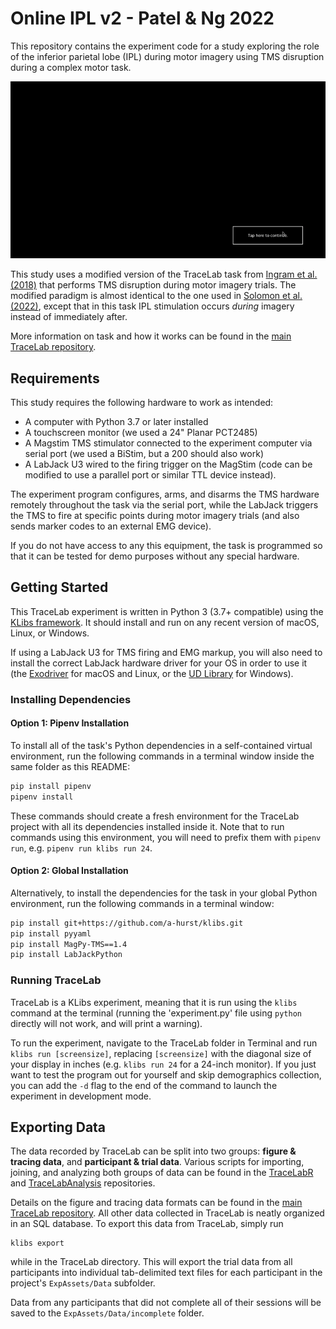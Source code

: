 # Online IPL v2 - Patel & Ng 2022

This repository contains the experiment code for a study exploring the role of the inferior parietal lobe (IPL) during motor imagery using TMS disruption during a complex motor task.

![tracelab_animation](tracelab_heart.gif)

This study uses a modified version of the TraceLab task from [Ingram et al. (2018)](https://doi.org/10.1016/j.bbr.2018.10.030) that performs TMS disruption during motor imagery trials. The modified paradigm is almost identical to the one used in [Solomon et al. (2022)](https://doi.org/10.1037/bne0000517), except that in this task IPL stimulation occurs *during* imagery instead of immediately after.

More information on task and how it works can be found in the [main TraceLab repository](https://github.com/LBRF/TraceLab).

## Requirements

This study requires the following hardware to work as intended:

* A computer with Python 3.7 or later installed
* A touchscreen monitor (we used a 24" Planar PCT2485)
* A Magstim TMS stimulator connected to the experiment computer via serial port (we used a BiStim, but a 200 should also work)
* A LabJack U3 wired to the firing trigger on the MagStim (code can be modified to use a parallel port or similar TTL device instead).

The experiment program configures, arms, and disarms the TMS hardware remotely throughout the task via the serial port, while the LabJack triggers the TMS to fire at specific points during motor imagery trials (and also sends marker codes to an external EMG device).

If you do not have access to any this equipment, the task is programmed so that it can be tested for demo purposes without any special hardware.


## Getting Started

This TraceLab experiment is written in Python 3 (3.7+ compatible) using the [KLibs framework](https://github.com/a-hurst/klibs). It should install and run on any recent version of macOS, Linux, or Windows.

If using a LabJack U3 for TMS firing and EMG markup, you will also need to install the correct LabJack hardware driver for your OS in order to use it (the [Exodriver](https://labjack.com/pages/support?doc=/software-driver/installer-downloads/exodriver/) for macOS and Linux, or the [UD Library](https://labjack.com/pages/support?doc=/software-driver/ud-library/) for Windows).

### Installing Dependencies

#### Option 1: Pipenv Installation

To install all of the task's Python dependencies in a self-contained virtual environment, run the following commands in a terminal window inside the same folder as this README:

```bash
pip install pipenv
pipenv install
```
These commands should create a fresh environment for the TraceLab project with all its dependencies installed inside it. Note that to run commands using this environment, you will need to prefix them with `pipenv run`, e.g. `pipenv run klibs run 24`.

#### Option 2: Global Installation

Alternatively, to install the dependencies for the task in your global Python environment, run the following commands in a terminal window:

```bash
pip install git+https://github.com/a-hurst/klibs.git
pip install pyyaml
pip install MagPy-TMS==1.4
pip install LabJackPython
```

### Running TraceLab

TraceLab is a KLibs experiment, meaning that it is run using the `klibs` command at the terminal (running the 'experiment.py' file using `python` directly will not work, and will print a warning).

To run the experiment, navigate to the TraceLab folder in Terminal and run `klibs run [screensize]`,
replacing `[screensize]` with the diagonal size of your display in inches (e.g. `klibs run 24` for a 24-inch monitor). If you just want to test the program out for yourself and skip demographics collection, you can add the `-d` flag to the end of the command to launch the experiment in development mode.


## Exporting Data

The data recorded by TraceLab can be split into two groups: **figure & tracing data**, and **participant & trial data**. Various scripts for importing, joining, and analyzing both groups of data can be found in the [TraceLabR](https://github.com/LBRF/TraceLabR/) and [TraceLabAnalysis](https://github.com/LBRF/TraceLabAnalysis/) repositories.

Details on the figure and tracing data formats can be found in the [main TraceLab repository](https://github.com/LBRF/TraceLab). All other data collected in TraceLab is neatly organized in an SQL database. To export this data from TraceLab, simply run

```
klibs export
```

while in the TraceLab directory. This will export the trial data from all participants into individual tab-delimited text files for each participant in the project's `ExpAssets/Data` subfolder.

Data from any participants that did not complete all of their sessions will be saved to the `ExpAssets/Data/incomplete` folder.


